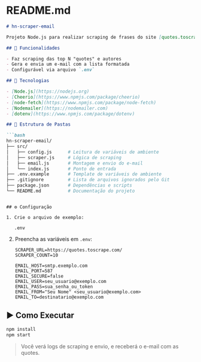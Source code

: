 # README.md

````markdown
# hn-scraper-email

Projeto Node.js para realizar scraping de frases do site [quotes.toscrape.com](https://quotes.toscrape.com/) e enviar as informações por e-mail.

## 🌟 Funcionalidades

- Faz scraping das top N "quotes" e autores
- Gera e envia um e-mail com a lista formatada
- Configurável via arquivo `.env`

## 🚀 Tecnologias

- [Node.js](https://nodejs.org)
- [Cheerio](https://www.npmjs.com/package/cheerio)
- [node-fetch](https://www.npmjs.com/package/node-fetch)
- [Nodemailer](https://nodemailer.com)
- [dotenv](https://www.npmjs.com/package/dotenv)

## 📁 Estrutura de Pastas

```bash
hn-scraper-email/
├── src/
│   ├── config.js      # Leitura de variáveis de ambiente
│   ├── scraper.js     # Lógica de scraping
│   ├── email.js       # Montagem e envio do e-mail
│   └── index.js       # Ponto de entrada
├── .env.example       # Template de variáveis de ambiente
├── .gitignore         # Lista de arquivos ignorados pelo Git
├── package.json       # Dependências e scripts
└── README.md          # Documentação do projeto
````

````

## ⚙️ Configuração

1. Crie o arquivo de exemplo:
   
   .env
````

2. Preencha as variáveis em `.env`:

   ```dotenv
   SCRAPER_URL=https://quotes.toscrape.com/
   SCRAPER_COUNT=10

   EMAIL_HOST=smtp.exemplo.com
   EMAIL_PORT=587
   EMAIL_SECURE=false
   EMAIL_USER=seu_usuario@exemplo.com
   EMAIL_PASS=sua_senha_ou_token
   EMAIL_FROM="Seu Nome" <seu_usuario@exemplo.com>
   EMAIL_TO=destinatario@exemplo.com
   ```

## ▶️ Como Executar

```bash
npm install
npm start
```

> Você verá logs de scraping e envio, e receberá o e-mail com as quotes.
